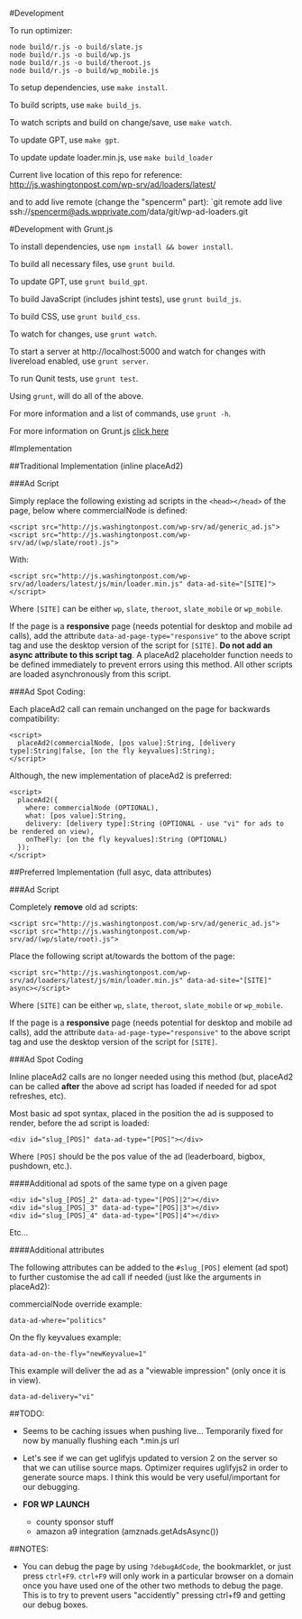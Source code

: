 #Development

To run optimizer:

    node build/r.js -o build/slate.js
    node build/r.js -o build/wp.js
    node build/r.js -o build/theroot.js
    node build/r.js -o build/wp_mobile.js

To setup dependencies, use `make install`.

To build scripts, use `make build_js`.

To watch scripts and build on change/save, use `make watch`.

To update GPT, use `make gpt`.

To update update loader.min.js, use `make build_loader`

Current live location of this repo for reference:
http://js.washingtonpost.com/wp-srv/ad/loaders/latest/

and to add live remote (change the "spencerm" part):
`git remote add live ssh://spencerm@ads.wpprivate.com/data/git/wp-ad-loaders.git


#Development with Grunt.js

To install dependencies, use `npm install && bower install`.

To build all necessary files, use `grunt build`.

To update GPT, use `grunt build_gpt`.

To build JavaScript (includes jshint tests), use `grunt build_js`.

To build CSS, use `grunt build_css`.

To watch for changes, use `grunt watch`.

To start a server at http://localhost:5000 and watch for changes with livereload enabled, use `grunt server`.

To run Qunit tests, use `grunt test`.

Using `grunt`, will do all of the above.

For more information and a list of commands, use `grunt -h`.

For more information on Grunt.js [click here](http://gruntjs.com/)


#Implementation


##Traditional Implementation (inline placeAd2)



###Ad Script

Simply replace the following existing ad scripts in the `<head></head>` of the page, below where commercialNode is defined:

    <script src="http://js.washingtonpost.com/wp-srv/ad/generic_ad.js">
    <script src="http://js.washingtonpost.com/wp-srv/ad/(wp/slate/root).js">

With:

    <script src="http://js.washingtonpost.com/wp-srv/ad/loaders/latest/js/min/loader.min.js" data-ad-site="[SITE]"></script>

Where `[SITE]` can be either `wp`, `slate`, `theroot`, `slate_mobile` or `wp_mobile`.

If the page is a **responsive** page (needs potential for desktop and mobile ad calls), add the attribute `data-ad-page-type="responsive"` to the above script tag and use the desktop version of the script for `[SITE]`. **Do not add an async attribute to this script tag**. A placeAd2 placeholder function needs to be defined immediately to prevent errors using this method. All other scripts are loaded asynchronously from this script.



###Ad Spot Coding:

Each placeAd2 call can remain unchanged on the page for backwards compatibility:

    <script>
      placeAd2(commercialNode, [pos value]:String, [delivery type]:String|false, [on the fly keyvalues]:String);
    </script>


Although, the new implementation of placeAd2 is preferred:

    <script>
      placeAd2({
        where: commercialNode (OPTIONAL),
        what: [pos value]:String,
        delivery: [delivery type]:String (OPTIONAL - use "vi" for ads to be rendered on view),
        onTheFly: [on the fly keyvalues]:String (OPTIONAL)
      });
    </script>


##Preferred Implementation (full asyc, data attributes)



###Ad Script

Completely **remove** old ad scripts:

    <script src="http://js.washingtonpost.com/wp-srv/ad/generic_ad.js">
    <script src="http://js.washingtonpost.com/wp-srv/ad/(wp/slate/root).js">

Place the following script at/towards the bottom of the page:

    <script src="http://js.washingtonpost.com/wp-srv/ad/loaders/latest/js/min/loader.min.js" data-ad-site="[SITE]" async></script>

Where `[SITE]` can be either `wp`, `slate`, `theroot`, `slate_mobile` or `wp_mobile`.

If the page is a **responsive** page (needs potential for desktop and mobile ad calls), add the attribute `data-ad-page-type="responsive"` to the above script tag and use the desktop version of the script for `[SITE]`.



###Ad Spot Coding

Inline placeAd2 calls are no longer needed using this method (but, placeAd2 can be called **after** the above ad script has loaded if needed for ad spot refreshes, etc).

Most basic ad spot syntax, placed in the position the ad is supposed to render, before the ad script is loaded:

    <div id="slug_[POS]" data-ad-type="[POS]"></div>

Where `[POS]` should be the pos value of the ad (leaderboard, bigbox, pushdown, etc.).

####Additional ad spots of the same type on a given page

    <div id="slug_[POS]_2" data-ad-type="[POS]|2"></div>
    <div id="slug_[POS]_3" data-ad-type="[POS]|3"></div>
    <div id="slug_[POS]_4" data-ad-type="[POS]|4"></div>

Etc...


####Additional attributes

The following attributes can be added to the `#slug_[POS]` element (ad spot) to further customise the ad call if needed (just like the arguments in placeAd2):

commercialNode override example:

    data-ad-where="politics"

On the fly keyvalues example:

    data-ad-on-the-fly="newKeyvalue=1"

This example will deliver the ad as a "viewable impression" (only once it is in view).

    data-ad-delivery="vi"



##TODO:

+  Seems to be caching issues when pushing live... Temporarily fixed for now by manually flushing each *.min.js url
+  Let's see if we can get uglifyjs updated to version 2 on the server so that we can utilise source maps. Optimizer requires uglifyjs2 in order to generate source maps. I think this would be very useful/important for our debugging.

+  **FOR WP LAUNCH**
    +  county sponsor stuff
    +  amazon a9 integration (amznads.getAdsAsync())


##NOTES:

+  You can debug the page by using `?debugAdCode`, the bookmarklet, or just press `ctrl+F9`. `ctrl+F9` will only work in a particular browser on a domain once you have used one of the other two methods to debug the page. This is to try to prevent users "accidently" pressing ctrl+f9 and getting our debug boxes.
